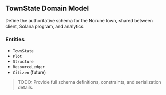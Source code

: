 ## TownState Domain Model

Define the authoritative schema for the Norune town, shared between client, Solana program, and analytics.

### Entities
- `TownState`
- `Plot`
- `Structure`
- `ResourceLedger`
- `Citizen` (future)

> TODO: Provide full schema definitions, constraints, and serialization details.
